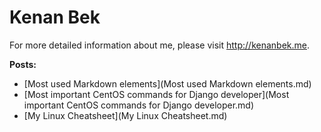 Kenan Bek
=========

For more detailed information about me, please visit <http://kenanbek.me>.

**Posts:**

+ [Most used Markdown elements](Most used Markdown elements.md)
+ [Most important CentOS commands for Django developer](Most important CentOS commands for Django developer.md)
+ [My Linux Cheatsheet](My Linux Cheatsheet.md)

